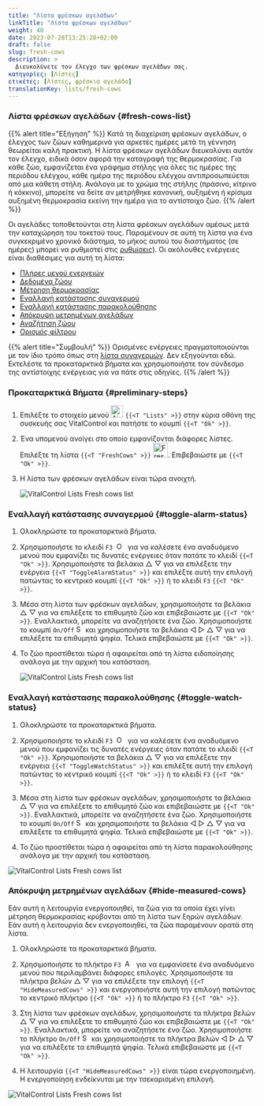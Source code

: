 ```yaml
---
title: "Λίστα φρέσκων αγελάδων"
linkTitle: "Λίστα φρέσκων αγελάδων"
weight: 40
date: 2023-07-28T13:25:28+02:00
draft: false
slug: fresh-cows
description: >
  Διευκολύνετε τον έλεγχο των φρέσκων αγελάδων σας.
κατηγορίες: [Λίστες]
ετικέτες: [Λίστες, φρέσκια αγελάδα]
translationKey: lists/fresh-cows
---
```

### Λίστα φρέσκων αγελάδων {#fresh-cows-list}

{{% alert title="Εξήγηση" %}}
Κατά τη διαχείριση φρέσκων αγελάδων, ο έλεγχος των ζώων καθημερινά για αρκετές ημέρες μετά τη γέννηση θεωρείται καλή πρακτική. Η λίστα φρέσκων αγελάδων διευκολύνει αυτόν τον έλεγχο, ειδικά όσον αφορά την καταγραφή της θερμοκρασίας. Για κάθε ζώο, εμφανίζεται ένα γράφημα στήλης για όλες τις ημέρες της περιόδου ελέγχου, κάθε ημέρα της περιόδου ελέγχου αντιπροσωπεύεται από μια κάθετη στήλη. Ανάλογα με το χρώμα της στήλης (πράσινο, κίτρινο ή κόκκινο), μπορείτε να δείτε αν μετρήθηκε κανονική, αυξημένη ή κρίσιμα αυξημένη θερμοκρασία εκείνη την ημέρα για το αντίστοιχο ζώο.
{{% /alert %}}

Οι αγελάδες τοποθετούνται στη λίστα φρέσκων αγελάδων αμέσως μετά την καταχώρηση του τοκετού τους. Παραμένουν σε αυτή τη λίστα για ένα συγκεκριμένο χρονικό διάστημα, το μήκος αυτού του διαστήματος (σε ημέρες) μπορεί να ρυθμιστεί στις [ρυθμίσεις](../../settings/data-acquisition/#control-period-of-fresh-cows)).
 Οι ακόλουθες ενέργειες είναι διαθέσιμες για αυτή τη λίστα:

- [Πλήρες μενού ενεργειών](../alarm/#full-action-menu)
- [Δεδομένα ζώου](../alarm/#animal-data)
- [Μέτρηση θερμοκρασίας](../alarm/#take-temperature)
- [Εναλλαγή κατάστασης συναγερμού](#toggle-alarm-status)
- [Εναλλαγή κατάστασης παρακολούθησης](#toggle-watch-status)
- [Απόκρυψη μετρημένων αγελάδων](#hide-measured-cows)
- [Αναζήτηση ζώου](../alarm/#search-animal)
- [Ορισμός φίλτρου](../alarm/#set-filter)

{{% alert title="Συμβουλή" %}}
Ορισμένες ενέργειες πραγματοποιούνται με τον ίδιο τρόπο όπως στη [λίστα συναγερμών](../alarm). Δεν εξηγούνται εδώ. Εκτελέστε τα προκαταρκτικά βήματα και χρησιμοποιήστε τον σύνδεσμο της αντίστοιχης ενέργειας για να πάτε στις οδηγίες.
{{% /alert %}}

### Προκαταρκτικά Βήματα {#preliminary-steps}

1. Επιλέξτε το στοιχείο μενού <img src="/icons/main/lists.svg" width="25" align="bottom" alt="Λίστες" /> `{{<T "Lists" >}}` στην κύρια οθόνη της συσκευής σας VitalControl και πατήστε το κουμπί `{{<T "Ok" >}}`.

2. Ένα υπομενού ανοίγει στο οποίο εμφανίζονται διάφορες λίστες. Επιλέξτε τη λίστα `{{<T "FreshCows" >}}` <img src="/icons/lists/freshcows.svg" width="30" align="bottom" alt="Fresh-cows" />. Επιβεβαιώστε με `{{<T "Ok" >}}`.

3. Η λίστα των φρέσκων αγελάδων είναι τώρα ανοιχτή.

   ![VitalControl Lists Fresh cows list](../images/firststeps4.png "Λίστα φρέσκων αγελάδων")

### Εναλλαγή κατάστασης συναγερμού {#toggle-alarm-status}

1. Ολοκληρώστε τα προκαταρκτικά βήματα.

2. Χρησιμοποιήστε το κλειδί `F3` &nbsp;<img src="/icons/footer/open-popup.svg" width="15" align="bottom" alt="Open popup" />&nbsp; για να καλέσετε ένα αναδυόμενο μενού που εμφανίζει τις δυνατές ενέργειες όταν πατάτε το κλειδί `{{<T "Ok" >}}`. Χρησιμοποιήστε τα βελάκια △ ▽ για να επιλέξετε την ενέργεια `{{<T "ToggleAlarmStatus" >}}` και επιλέξτε αυτή την επιλογή πατώντας το κεντρικό κουμπί `{{<T "Ok" >}}` ή το κλειδί `F3` `{{<T "Ok" >}}`.

3. Μέσα στη λίστα των φρέσκων αγελάδων, χρησιμοποιήστε τα βελάκια △ ▽ για να επιλέξετε το επιθυμητό ζώο και επιβεβαιώστε με `{{<T "Ok" >}}`. Εναλλακτικά, μπορείτε να αναζητήσετε ένα ζώο. Χρησιμοποιήστε το κουμπί `On/Off` <img src="/icons/footer/search.svg" width="15" align="bottom" alt="Search" /> και χρησιμοποιήστε τα βελάκια ◁ ▷ △ ▽ για να επιλέξετε τα επιθυμητά ψηφία. Τελικά επιβεβαιώστε με `{{<T "Ok" >}}`.

4. Το ζώο προστίθεται τώρα ή αφαιρείται από τη λίστα ειδοποίησης ανάλογα με την αρχική του κατάσταση.

   ![VitalControl Lists Fresh cows list](../images/togglealarmstatus.png "Εναλλαγή κατάστασης συναγερμού")

### Εναλλαγή κατάστασης παρακολούθησης {#toggle-watch-status}

1. Ολοκληρώστε τα προκαταρκτικά βήματα.

2. Χρησιμοποιήστε το κλειδί `F3` &nbsp;<img src="/icons/footer/open-popup.svg" width="15" align="bottom" alt="Open popup" />&nbsp; για να καλέσετε ένα αναδυόμενο μενού που εμφανίζει τις δυνατές ενέργειες όταν πατάτε το κλειδί `{{<T "Ok" >}}`. Χρησιμοποιήστε τα βελάκια △ ▽ για να επιλέξετε την ενέργεια `{{<T "ToggleWatchStatus" >}}` και επιλέξτε αυτή την επιλογή πατώντας το κεντρικό κουμπί `{{<T "Ok" >}}` ή το κλειδί `F3` `{{<T "Ok" >}}`.

3. Μέσα στη λίστα των φρέσκων αγελάδων, χρησιμοποιήστε τα βελάκια △ ▽ για να επιλέξετε το επιθυμητό ζώο και επιβεβαιώστε με `{{<T "Ok" >}}`. Εναλλακτικά, μπορείτε να αναζητήσετε ένα ζώο. Χρησιμοποιήστε το κουμπί `On/Off` <img src="/icons/footer/search.svg" width="15" align="bottom" alt="Search" /> και χρησιμοποιήστε τα βελάκια ◁ ▷ △ ▽ για να επιλέξετε τα επιθυμητά ψηφία. Τελικά επιβεβαιώστε με `{{<T "Ok" >}}`.

4. Το ζώο προστίθεται τώρα ή αφαιρείται από τη λίστα παρακολούθησης ανάλογα με την αρχική του κατάσταση.

![VitalControl Lists Fresh cows list](../images/togglewatchstatus.png "Toggle watch status")

### Απόκρυψη μετρημένων αγελάδων {#hide-measured-cows}

Εάν αυτή η λειτουργία ενεργοποιηθεί, τα ζώα για τα οποία έχει γίνει μέτρηση θερμοκρασίας κρύβονται από τη λίστα των ξηρών αγελάδων. Εάν αυτή η λειτουργία δεν ενεργοποιηθεί, τα ζώα παραμένουν ορατά στη λίστα.

1. Ολοκληρώστε τα προκαταρκτικά βήματα.

2. Χρησιμοποιήστε το πλήκτρο `F3` &nbsp;<img src="/icons/footer/open-popup.svg" width="15" align="bottom" alt="Actions" />&nbsp; για να εμφανίσετε ένα αναδυόμενο μενού που περιλαμβάνει διάφορες επιλογές. Χρησιμοποιήστε τα πλήκτρα βελών △ ▽ για να επιλέξετε την επιλογή `{{<T "HideMeasuredCows" >}}` και ενεργοποιήστε αυτή την επιλογή πατώντας το κεντρικό πλήκτρο `{{<T "Ok" >}}` ή το πλήκτρο `F3` `{{<T "Ok" >}}`.

3. Στη λίστα των φρέσκων αγελάδων, χρησιμοποιήστε τα πλήκτρα βελών △ ▽ για να επιλέξετε το επιθυμητό ζώο και επιβεβαιώστε με `{{<T "Ok" >}}`. Εναλλακτικά, μπορείτε να αναζητήσετε ένα ζώο. Χρησιμοποιήστε το πλήκτρο `On/Off` <img src="/icons/footer/search.svg" width="15" align="bottom" alt="Search" /> και χρησιμοποιήστε τα πλήκτρα βελών ◁ ▷ △ ▽ για να επιλέξετε τα επιθυμητά ψηφία. Τελικά επιβεβαιώστε με `{{<T "Ok" >}}`.

4. Η λειτουργία `{{<T "HideMeasuredCows" >}}` είναι τώρα ενεργοποιημένη. Η ενεργοποίηση ενδείκνυται με την τσεκαρισμένη επιλογή.

![VitalControl Lists Fresh cows list](../images/hidemeasuredcows.png "Hide measured cows")
